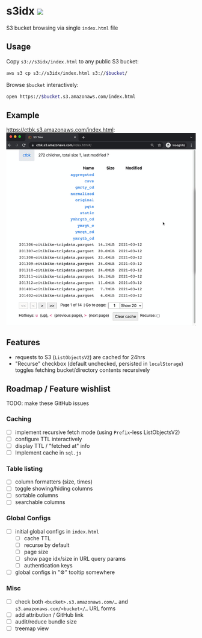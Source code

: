 # s3idx ![](assets/favicon.ico)
S3 bucket browsing via single `index.html` file

## Usage
Copy `s3://s3idx/index.html` to any public S3 bucket:
```bash
aws s3 cp s3://s3idx/index.html s3://$bucket/
```

Browse `$bucket` interactively:
```bash
open https://$bucket.s3.amazonaws.com/index.html
```

## Example
https://ctbk.s3.amazonaws.com/index.html:
![](ctbk.gif)

## Features
- requests to S3 (`ListObjectsV2`) are cached for 24hrs
- "Recurse" checkbox (default unchecked, persisted in `localStorage`) toggles fetching bucket/directory contents recursively

  
## Roadmap / Feature wishlist
TODO: make these GitHub issues

### Caching
- [ ] implement recursive fetch mode (using `Prefix`-less ListObjectsV2)
- [ ] configure TTL interactively
- [ ] display TTL / "fetched at" info
- [ ] Implement cache in `sql.js`

### Table listing
- [ ] column formatters (size, times)
- [ ] toggle showing/hiding columns
- [ ] sortable columns
- [ ] searchable columns

### Global Configs
- [ ] initial global configs in `index.html`
  - [ ] cache TTL
  - [ ] recurse by default
  - [ ] page size
  - [ ] show page idx/size in URL query params
  - [ ] authentication keys
- [ ] global configs in "⚙️" tooltip somewhere

### Misc
- [ ] check both `<bucket>.s3.amazonaws.com/…` and `s3.amazonaws.com/<bucket>/…` URL forms
- [ ] add attribution / GitHub link
- [ ] audit/reduce bundle size
- [ ] treemap view
